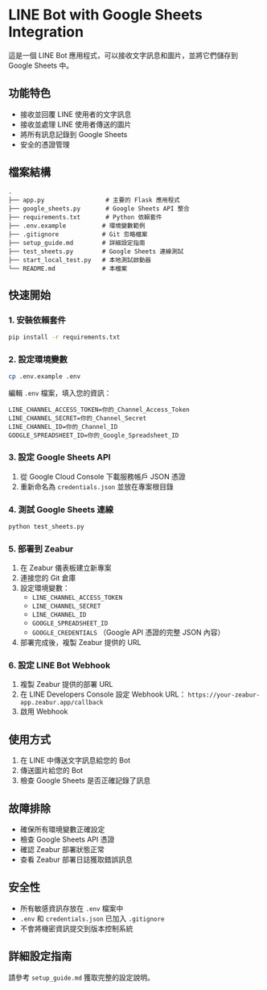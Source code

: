 # LINE Bot with Google Sheets Integration

這是一個 LINE Bot 應用程式，可以接收文字訊息和圖片，並將它們儲存到 Google Sheets 中。

## 功能特色

- 接收並回覆 LINE 使用者的文字訊息
- 接收並處理 LINE 使用者傳送的圖片
- 將所有訊息記錄到 Google Sheets
- 安全的憑證管理

## 檔案結構

```
.
├── app.py                 # 主要的 Flask 應用程式
├── google_sheets.py       # Google Sheets API 整合
├── requirements.txt       # Python 依賴套件
├── .env.example          # 環境變數範例
├── .gitignore            # Git 忽略檔案
├── setup_guide.md        # 詳細設定指南
├── test_sheets.py        # Google Sheets 連線測試
├── start_local_test.py   # 本地測試啟動器
└── README.md             # 本檔案
```

## 快速開始

### 1. 安裝依賴套件

```bash
pip install -r requirements.txt
```

### 2. 設定環境變數

```bash
cp .env.example .env
```

編輯 `.env` 檔案，填入您的資訊：

```
LINE_CHANNEL_ACCESS_TOKEN=你的_Channel_Access_Token
LINE_CHANNEL_SECRET=你的_Channel_Secret
LINE_CHANNEL_ID=你的_Channel_ID
GOOGLE_SPREADSHEET_ID=你的_Google_Spreadsheet_ID
```

### 3. 設定 Google Sheets API

1. 從 Google Cloud Console 下載服務帳戶 JSON 憑證
2. 重新命名為 `credentials.json` 並放在專案根目錄

### 4. 測試 Google Sheets 連線

```bash
python test_sheets.py
```

### 5. 部署到 Zeabur

1. 在 Zeabur 儀表板建立新專案
2. 連接您的 Git 倉庫
3. 設定環境變數：
   - `LINE_CHANNEL_ACCESS_TOKEN`
   - `LINE_CHANNEL_SECRET`
   - `LINE_CHANNEL_ID`
   - `GOOGLE_SPREADSHEET_ID`
   - `GOOGLE_CREDENTIALS` （Google API 憑證的完整 JSON 內容）
5. 部署完成後，複製 Zeabur 提供的 URL

### 6. 設定 LINE Bot Webhook

1. 複製 Zeabur 提供的部署 URL
2. 在 LINE Developers Console 設定 Webhook URL：
   `https://your-zeabur-app.zeabur.app/callback`
3. 啟用 Webhook

## 使用方式

1. 在 LINE 中傳送文字訊息給您的 Bot
2. 傳送圖片給您的 Bot
3. 檢查 Google Sheets 是否正確記錄了訊息

## 故障排除

- 確保所有環境變數正確設定
- 檢查 Google Sheets API 憑證
- 確認 Zeabur 部署狀態正常
- 查看 Zeabur 部署日誌獲取錯誤訊息

## 安全性

- 所有敏感資訊存放在 `.env` 檔案中
- `.env` 和 `credentials.json` 已加入 `.gitignore`
- 不會將機密資訊提交到版本控制系統

## 詳細設定指南

請參考 `setup_guide.md` 獲取完整的設定說明。